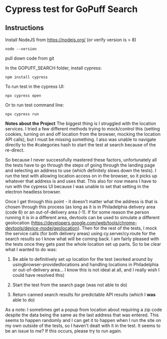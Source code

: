 # Cypress test for GoPuff Search

## Instructions

Install NodeJS from https://nodejs.org/ (or verify version is > 8)

`node --version`

pull down code from git

In the GOPUFF_SEARCH folder, install cypress:

`npm install cypress`

To run test in the cypress UI:

`npx cypress open`

Or to run test command line:

`npx cypress run`

**Notes about the Project**
The biggest thing is I struggled with the location services. I tried a few different methods trying to mock/control this (setting cookies, turning on and off location from the browser, mocking the location API calls), but I must be missing something. I also was unable to navigate directly to the #categories hash to start the test at search because of the re-direct.

So because I never successfully mastered these factors, unfortunately all the tests have to go through the steps of going through the landing page and selecting an address to use (which definitely slows down the tests). I run the test with allowing location access on in the browser, so it picks up whatever that address is and uses that. This also for now means I have to run with the cypress UI because I was unable to set that setting in the electron headless browser.

Once I get through this point - it doesn't matter what the address is that is chosen through this process (as long as it is in Philadelphia delivery area (code 6) or an out-of-delivery area (-1). If for some reason the person running it is in a different area, devtools can be used to simulate a different geolocation (https://developers.google.com/web/tools/chrome-devtools/device-mode/geolocation).
Then for the rest of the tests, I mock the service calls (for both delivery areas) using cy.server/cy.route for the search results so I know what will be coming back. I am fairly pleased with the tests once they gets past the whole location set up parts.
So to be clear what I wanted to do was:

1) Be able to definitively set up location for the test (worked around by usingbrowser-providedlocations and handling locations in Philadelphia or out-of-delivery area... I know this is not ideal at all, and I really wish I could have resolved this)

2) Start the test from the search page (was not able to do)

3) Return canned search results for predictable API results (which I **was** able to do)

As a note: I sometimes get a popup from location about requiring a zip code despite the data being the same as the last address that was entered. This seems to happen randomly and I can get it to happen when I run the site on my own outside of the tests, so I haven't dealt with it in the test. It seems to be an issue to me? If this occurs, please try to run again.